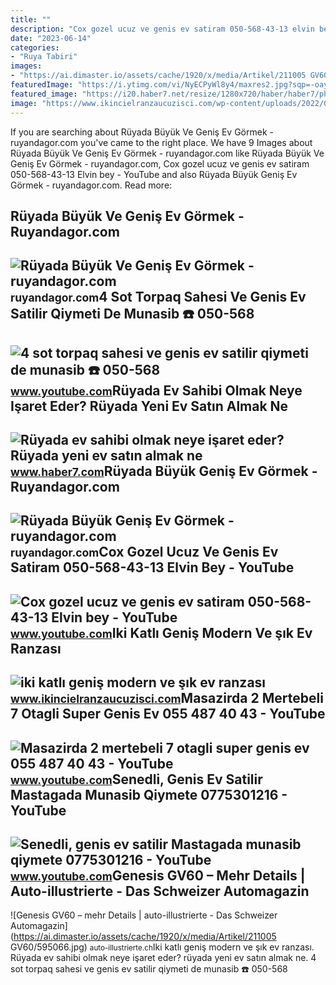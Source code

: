 ```yaml
---
title: ""
description: "Cox gozel ucuz ve genis ev satiram 050-568-43-13 elvin bey"
date: "2023-06-14"
categories:
- "Ruya Tabiri"
images:
- "https://ai.dimaster.io/assets/cache/1920/x/media/Artikel/211005 GV60/595066.jpg"
featuredImage: "https://i.ytimg.com/vi/NyECPyWl8y4/maxres2.jpg?sqp=-oaymwEoCIAKENAF8quKqQMcGADwAQH4Ac4FgAKACooCDAgAEAEYVSBdKGUwDw==&amp;rs=AOn4CLDGHwZPtktnQaPqMDN-MpJ9hPUA8w"
featured_image: "https://i20.haber7.net/resize/1280x720/haber/haber7/photos/2022/11/ruyada_ev_almak_ne_demek_ruyada_ev_sahibi_olmak_neye_isaret_eder_1647413227_1457.jpg"
image: "https://www.ikincielranzaucuzisci.com/wp-content/uploads/2022/01/iki-katli-genis-ev-ranzasi-2.jpg"
---
```


If you are searching about Rüyada Büyük Ve Geniş Ev Görmek - ruyandagor.com you've came to the right place. We have 9 Images about Rüyada Büyük Ve Geniş Ev Görmek - ruyandagor.com like Rüyada Büyük Ve Geniş Ev Görmek - ruyandagor.com, Cox gozel ucuz ve genis ev satiram 050-568-43-13 Elvin bey - YouTube and also Rüyada Büyük Geniş Ev Görmek - ruyandagor.com. Read more:

Rüyada Büyük Ve Geniş Ev Görmek - Ruyandagor.com
------------------------------------------------

 ![Rüyada Büyük Ve Geniş Ev Görmek - ruyandagor.com](https://images.ruyandagor.com/2017/05/buyuk-ve-genis-ev-gormek-1800.jpg) <small>ruyandagor.com</small>4 Sot Torpaq Sahesi Ve Genis Ev Satilir Qiymeti De Munasib ☎️ 050-568
---------------------------------------------------------------------

 ![4 sot torpaq sahesi ve genis ev satilir qiymeti de munasib ☎️ 050-568](https://i.ytimg.com/vi/tCpHXOC8BkQ/maxresdefault.jpg) <small>www.youtube.com</small>Rüyada Ev Sahibi Olmak Neye Işaret Eder? Rüyada Yeni Ev Satın Almak Ne
----------------------------------------------------------------------

 ![Rüyada ev sahibi olmak neye işaret eder? Rüyada yeni ev satın almak ne](https://i20.haber7.net/resize/1280x720/haber/haber7/photos/2022/11/ruyada_ev_almak_ne_demek_ruyada_ev_sahibi_olmak_neye_isaret_eder_1647413227_1457.jpg) <small>www.haber7.com</small>Rüyada Büyük Geniş Ev Görmek - Ruyandagor.com
---------------------------------------------

 ![Rüyada Büyük Geniş Ev Görmek - ruyandagor.com](https://images.ruyandagor.com/2017/04/buyuk-genis-ev-gormek-1928.jpg) <small>ruyandagor.com</small>Cox Gozel Ucuz Ve Genis Ev Satiram 050-568-43-13 Elvin Bey - YouTube
--------------------------------------------------------------------

 ![Cox gozel ucuz ve genis ev satiram 050-568-43-13 Elvin bey - YouTube](https://i.ytimg.com/vi/W7A-t3Bad-Y/maxresdefault.jpg) <small>www.youtube.com</small>Iki Katlı Geniş Modern Ve şık Ev Ranzası
----------------------------------------

 ![iki katlı geniş modern ve şık ev ranzası](https://www.ikincielranzaucuzisci.com/wp-content/uploads/2022/01/iki-katli-genis-ev-ranzasi-2.jpg) <small>www.ikincielranzaucuzisci.com</small>Masazirda 2 Mertebeli 7 Otagli Super Genis Ev 055 487 40 43 - YouTube
---------------------------------------------------------------------

 ![Masazirda 2 mertebeli 7 otagli super genis ev 055 487 40 43 - YouTube](https://i.ytimg.com/vi/-ngvWTC9FKQ/maxresdefault.jpg) <small>www.youtube.com</small>Senedli, Genis Ev Satilir Mastagada Munasib Qiymete 0775301216 - YouTube
------------------------------------------------------------------------

 ![Senedli, genis ev satilir Mastagada munasib qiymete 0775301216 - YouTube](https://i.ytimg.com/vi/NyECPyWl8y4/maxres2.jpg?sqp=-oaymwEoCIAKENAF8quKqQMcGADwAQH4Ac4FgAKACooCDAgAEAEYVSBdKGUwDw==&rs=AOn4CLDGHwZPtktnQaPqMDN-MpJ9hPUA8w) <small>www.youtube.com</small>Genesis GV60 – Mehr Details | Auto-illustrierte - Das Schweizer Automagazin
---------------------------------------------------------------------------

 ![Genesis GV60 – mehr Details | auto-illustrierte - Das Schweizer Automagazin](https://ai.dimaster.io/assets/cache/1920/x/media/Artikel/211005 GV60/595066.jpg) <small>auto-illustrierte.ch</small>Iki katlı geniş modern ve şık ev ranzası. Rüyada ev sahibi olmak neye işaret eder? rüyada yeni ev satın almak ne. 4 sot torpaq sahesi ve genis ev satilir qiymeti de munasib ☎️ 050-568
